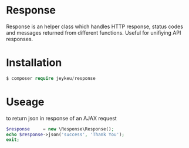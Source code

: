 Response
===========
Response is an helper class which handles HTTP response, status codes and messages returned from different functions. Useful for unifiying API responses.

Installation
============
```php
$ composer require jeykeu/response
```

Useage 
==========
to return json in response of an AJAX request
```php
$response     = new \Response\Response();
echo $response->json('success', 'Thank You');
exit;
```
